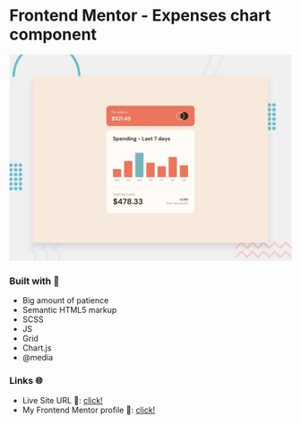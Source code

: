 # Frontend Mentor - Expenses chart component

![Design preview for the Expenses chart component coding challenge](./design/desktop-preview.jpg)

### Built with 🧱
- Big amount of patience
- Semantic HTML5 markup
- SCSS
- JS
- Grid
- Chart.js
- @media

### Links 🌐

- Live Site URL 🔴: [click!](https://kacperkwinta.github.io/Fylo-data-storage-component/)
- My Frontend Mentor profile 👦: [click!](https://www.frontendmentor.io/profile/kacperkwinta)
